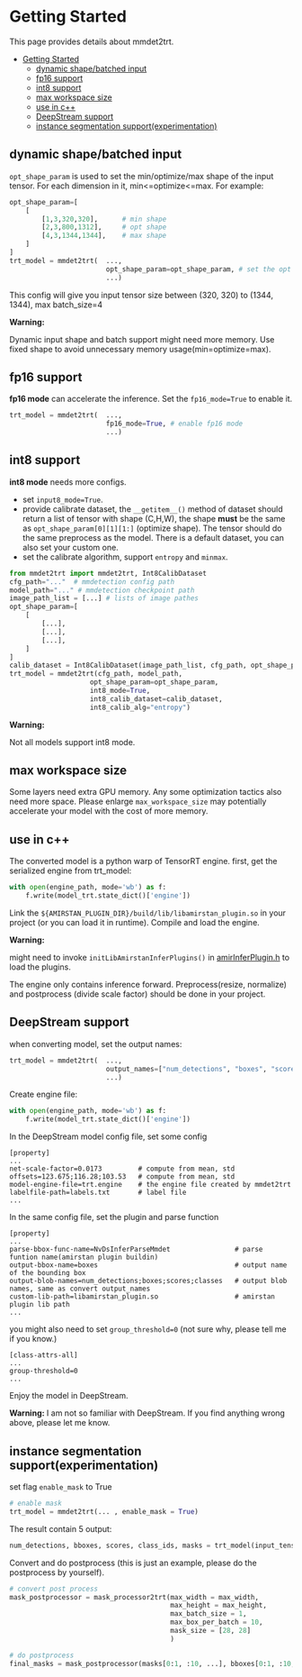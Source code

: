 # Getting Started

This page provides details about mmdet2trt.

- [Getting Started](#getting-started)
  - [dynamic shape/batched input](#dynamic-shapebatched-input)
  - [fp16 support](#fp16-support)
  - [int8 support](#int8-support)
  - [max workspace size](#max-workspace-size)
  - [use in c++](#use-in-c)
  - [DeepStream support](#deepstream-support)
  - [instance segmentation support(experimentation)](#instance-segmentation-supportexperimentation)

## dynamic shape/batched input

`opt_shape_param` is used to set the min/optimize/max shape of the input tensor. For each dimension in it, min<=optimize<=max. For example:

```python
opt_shape_param=[
    [
        [1,3,320,320],      # min shape
        [2,3,800,1312],     # opt shape
        [4,3,1344,1344],    # max shape
    ]
]
trt_model = mmdet2trt(  ...,
                        opt_shape_param=opt_shape_param, # set the opt shape
                        ...)
```

This config will give you input tensor size between (320, 320) to (1344, 1344), max batch_size=4

**Warning:**

Dynamic input shape and batch support might need more memory. Use fixed shape to avoid unnecessary memory usage(min=optimize=max).

## fp16 support

**fp16 mode** can accelerate the inference. Set the `fp16_mode=True` to enable it.

```python
trt_model = mmdet2trt(  ...,
                        fp16_mode=True, # enable fp16 mode
                        ...)
```

## int8 support

**int8 mode** needs more configs.

- set `input8_mode=True`.
- provide calibrate dataset, the `__getitem__()` method of dataset should return a list of tensor with shape (C,H,W), the shape **must** be the same as `opt_shape_param[0][1][1:]` (optimize shape). The tensor should do the same preprocess as the model. There is a default dataset, you can also set your custom one.
- set the calibrate algorithm, support `entropy` and `minmax`.

```python
from mmdet2trt import mmdet2trt, Int8CalibDataset
cfg_path="..."  # mmdetection config path
model_path="..." # mmdetection checkpoint path
image_path_list = [...] # lists of image pathes
opt_shape_param=[
    [
        [...],
        [...],
        [...],
    ]
]
calib_dataset = Int8CalibDataset(image_path_list, cfg_path, opt_shape_param)
trt_model = mmdet2trt(cfg_path, model_path,
                    opt_shape_param=opt_shape_param,
                    int8_mode=True,
                    int8_calib_dataset=calib_dataset,
                    int8_calib_alg="entropy")
```

**Warning:**

Not all models support int8 mode.

## max workspace size

Some layers need extra GPU memory. Any some optimization tactics also need more space. Please enlarge `max_workspace_size` may potentially accelerate your model with the cost of more memory.

## use in c++

The converted model is a python warp of TensorRT engine.
first, get the serialized engine from trt_model:

```python
with open(engine_path, mode='wb') as f:
    f.write(model_trt.state_dict()['engine'])
```

Link the `${AMIRSTAN_PLUGIN_DIR}/build/lib/libamirstan_plugin.so` in your project (or you can load it in runtime). Compile and load the engine.

**Warning:**

might need to invoke `initLibAmirstanInferPlugins()` in [amirInferPlugin.h](https://github.com/grimoire/amirstan_plugin/blob/master/include/plugin/amirInferPlugin.h) to load the plugins.

The engine only contains inference forward. Preprocess(resize, normalize) and postprocess (divide scale factor) should be done in your project.

## DeepStream support

when converting model, set the output names:

```python
trt_model = mmdet2trt(  ...,
                        output_names=["num_detections", "boxes", "scores", "classes"], # output names
                        ...)
```

Create engine file:

```python
with open(engine_path, mode='wb') as f:
    f.write(model_trt.state_dict()['engine'])
```

In the DeepStream model config file, set some config

```
[property]
...
net-scale-factor=0.0173         # compute from mean, std
offsets=123.675;116.28;103.53   # compute from mean, std
model-engine-file=trt.engine    # the engine file created by mmdet2trt
labelfile-path=labels.txt       # label file
...
```

In the same config file, set the plugin and parse function

```
[property]
...
parse-bbox-func-name=NvDsInferParseMmdet                # parse funtion name(amirstan plugin buildin)
output-bbox-name=boxes                                  # output name of the bounding box
output-blob-names=num_detections;boxes;scores;classes   # output blob names, same as convert output_names
custom-lib-path=libamirstan_plugin.so                   # amirstan plugin lib path
...
```

you might also need to set `group_threshold=0` (not sure why, please tell me if you know.)

```
[class-attrs-all]
...
group-threshold=0
...
```

Enjoy the model in DeepStream.

**Warning:**
I am not so familiar with DeepStream. If you find anything wrong above, please let me know.

## instance segmentation support(experimentation)

set flag `enable_mask` to True

```python
# enable mask
trt_model = mmdet2trt(... , enable_mask = True)
```

The result contain 5 output:

```python
num_detections, bboxes, scores, class_ids, masks = trt_model(input_tensor)
```

Convert and do postprocess (this is just an example, please do the postprocess by yourself).

```python
# convert post process
mask_postprocessor = mask_processor2trt(max_width = max_width,
                                        max_height = max_height,
                                        max_batch_size = 1,
                                        max_box_per_batch = 10,
                                        mask_size = [28, 28]
                                        )

# do postprocess
final_masks = mask_postprocessor(masks[0:1, :10, ...], bboxes[0:1, :10, ...])
```

